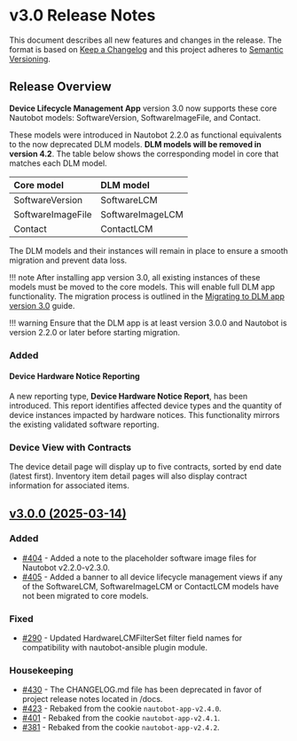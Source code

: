 # v3.0 Release Notes

This document describes all new features and changes in the release. The format is based on [Keep a
Changelog](https://keepachangelog.com/en/1.0.0/) and this project adheres to [Semantic
Versioning](https://semver.org/spec/v2.0.0.html).

## Release Overview

**Device Lifecycle Management App** version 3.0 now supports these core Nautobot models: SoftwareVersion, SoftwareImageFile, and Contact.

These models were introduced in Nautobot 2.2.0 as functional equivalents to the now deprecated DLM models. **DLM models will be removed in version 4.2**. The table below shows the corresponding model in core that matches each DLM model.

| Core model | DLM model |
| :---- | :---- |
| SoftwareVersion | SoftwareLCM |
| SoftwareImageFile | SoftwareImageLCM |
| Contact | ContactLCM |

The DLM models and their instances will remain in place to ensure a smooth migration and prevent data loss.

!!! note
    After installing app version 3.0, all existing instances of these models must be moved to the core models. This will enable full DLM app functionality. The migration process is outlined in the [Migrating to DLM app version 3.0](../migrating_to_v3.md) guide.

!!! warning
    Ensure that the DLM app is at least version 3.0.0 and Nautobot is version 2.2.0 or later before starting migration.


### Added

#### Device Hardware Notice Reporting

A new reporting type, **Device Hardware Notice Report**, has been introduced. This report identifies affected device types and the quantity of device instances impacted by hardware notices. This functionality mirrors the existing validated software reporting.

### Device View with Contracts

The device detail page will display up to five contracts, sorted by end date (latest first). Inventory item detail pages will also display contract information for associated items.

<!-- towncrier release notes start -->

## [v3.0.0 (2025-03-14)](https://github.com/nautobot/nautobot-app-device-lifecycle-mgmt/releases/tag/v3.0.0)

### Added

- [#404](https://github.com/nautobot/nautobot-app-device-lifecycle-mgmt/issues/404) - Added a note to the placeholder software image files for Nautobot v2.2.0-v2.3.0.
- [#405](https://github.com/nautobot/nautobot-app-device-lifecycle-mgmt/issues/405) - Added a banner to all device lifecycle management views if any of the SoftwareLCM, SoftwareImageLCM or ContactLCM models have not been migrated to core models.

### Fixed

- [#290](https://github.com/nautobot/nautobot-app-device-lifecycle-mgmt/issues/290) - Updated HardwareLCMFilterSet filter field names for compatibility with nautobot-ansible plugin module.

### Housekeeping

- [#430](https://github.com/nautobot/nautobot-app-device-lifecycle-mgmt/issues/430) - The CHANGELOG.md file has been deprecated in favor of project release notes located in /docs.
- [#423](https://github.com/nautobot/nautobot-app-device-lifecycle-mgmt/pull/423) - Rebaked from the cookie `nautobot-app-v2.4.0`.
- [#401](https://github.com/nautobot/nautobot-app-device-lifecycle-mgmt/pull/401) - Rebaked from the cookie `nautobot-app-v2.4.1`.
- [#381](https://github.com/nautobot/nautobot-app-device-lifecycle-mgmt/pull/381) - Rebaked from the cookie `nautobot-app-v2.4.2`.
